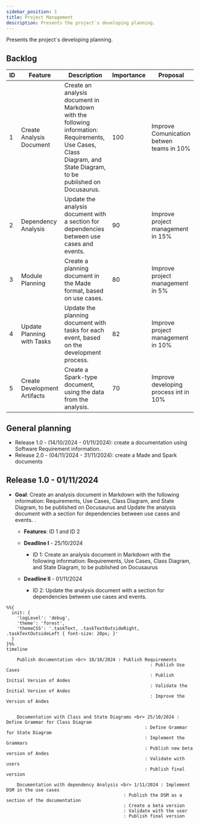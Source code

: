 ```yaml
---
sidebar_position: 1
title: Project Management
description: Presents the project`s developing planning.
---
```


Presents the project`s developing planning.

## Backlog

| ID | Feature | Description | Importance |Proposal|
| -- | ------- | ----------- |----------- |--------|
| 1  | Create Analysis Document | Create an analysis document in Markdown with the following information: Requirements, Use Cases, Class Diagram, and State Diagram, to be published on Docusaurus. | 100 |Improve Comunication betwen teams in 10% |
| 2  | Dependency Analysis | Update the analysis document with a section for dependencies between use cases and events. | 90 |Improve project management in 15% |
| 3  | Module Planning | Create a planning document in the Made format, based on use cases. | 80 |Improve project management in 5% |
| 4  | Update Planning with Tasks | Update the planning document with tasks for each event, based on the development process. | 82 |Improve project management in 10% |
| 5  | Create Development Artifacts | Create a Spark-type document, using the data from the analysis. | 70 |Improve developing process int in 10% |

## General planning

* Release 1.0 - (14/10/2024 - 01/11/2024): create a documentation using Software Requirement information.
* Release 2.0 - (04/11/2024 - 31/11/2024): create a Made and Spark documents

## Release 1.0 - 01/11/2024

* **Goal**: Create an analysis document in Markdown with the following information: Requirements, Use Cases, Class Diagram, and State Diagram, to be published on Docusaurus and Update the analysis document with a section for dependencies between use cases and events. . 

  * **Features**: ID 1 and ID 2

  * **Deadline I**  - 25/10/2024 
      * ID 1: Create an analysis document in Markdown with the following information: Requirements, Use Cases, Class Diagram, and State Diagram, to be published on Docusaurus  
  * **Deadline II** - 01/11/2024 
      * ID 2: Update the analysis document with a section for dependencies between use cases and events.

```mermaid
%%{
  init: {
    'logLevel': 'debug',
    'theme': 'forest',
    'themeCSS': '.taskText, .taskTextOutsideRight, .taskTextOutsideLeft { font-size: 20px; }'
  }
}%%
timeline
   
    Publish documentation <br> 18/10/2024 : Publish Requirements 
                                                      : Publish Use Cases
                                                      : Publish Initial Version of Andes
                                                      : Validate the Initial Version of Andes
                                                      : Improve the Version of Andes


    Documentation with Class and State Diagrams <br> 25/10/2024 : Define Grammar for Class Diagram
                                                    : Define Grammar for State Diagram
                                                    : Implement the Grammars 
                                                    : Publish new beta version of Andes
                                                    : Validate with users
                                                    : Publish final version

    Documentation with dependency Analysis <br> 1/11/2024 : Implement DSM in the use cases
                                            : Publish the DSM as a section of the documentation
                                            : Create a beta version 
                                            : Validate with the user
                                            : Publish final version


```